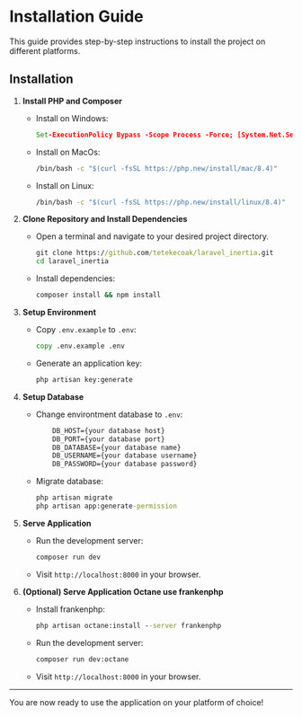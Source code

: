 # Installation Guide

This guide provides step-by-step instructions to install the project on different platforms.

## Installation

1. **Install PHP and Composer**
   - Install on Windows:
     ```cmd
     Set-ExecutionPolicy Bypass -Scope Process -Force; [System.Net.ServicePointManager]::SecurityProtocol = [System.Net.ServicePointManager]::SecurityProtocol -bor 3072; iex ((New-Object System.Net.WebClient).DownloadString('https://php.new/install/windows/8.4'))
     ```
   - Install on MacOs:
     ```cmd
     /bin/bash -c "$(curl -fsSL https://php.new/install/mac/8.4)"
     ```
   - Install on Linux:
     ```cmd
     /bin/bash -c "$(curl -fsSL https://php.new/install/linux/8.4)"
     ```

3. **Clone Repository and Install Dependencies**
   - Open a terminal and navigate to your desired project directory.
     ```cmd
     git clone https://github.com/tetekecoak/laravel_inertia.git
     cd laravel_inertia
     ```
   - Install dependencies:
     ```cmd
     composer install && npm install
     ```

4. **Setup Environment**
   - Copy `.env.example` to `.env`:
     ```cmd
     copy .env.example .env
     ```
   - Generate an application key:
     ```cmd
     php artisan key:generate
     ```
5. **Setup Database**
   - Change environtment database  to `.env`:
     ```cmd
         DB_HOST={your database host}
         DB_PORT={your database port}
         DB_DATABASE={your database name}
         DB_USERNAME={your database username}
         DB_PASSWORD={your database password}
     ```
   - Migrate database:
     ```cmd
     php artisan migrate
     php artisan app:generate-permission
     ```

6. **Serve Application**
   - Run the development server:
     ```cmd
     composer run dev
     ```
   - Visit `http://localhost:8000` in your browser.
     
7. **(Optional) Serve Application Octane use frankenphp**
   - Install frankenphp:
     ```cmd
     php artisan octane:install --server frankenphp
     ```
   - Run the development server:
     ```cmd
     composer run dev:octane
     ```
   - Visit `http://localhost:8000` in your browser.

---

You are now ready to use the application on your platform of choice!

